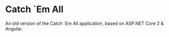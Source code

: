 # Catch `Em All

An old version of the Catch `Em All application, based on ASP.NET Core 2 & Angular.

